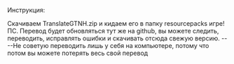 Инструкция:

Скачиваем TranslateGTNH.zip и кидаем его в папку resourcepacks  игре!
ПС. Перевод будет обновляться тут же на github, вы можете следить, переводить, исправлять ошибки и скачивать отсюда свежую версию. ----Не советую переводить лишь у себя на компьютере, потому что потом вы можете потерять весь свой перевод
